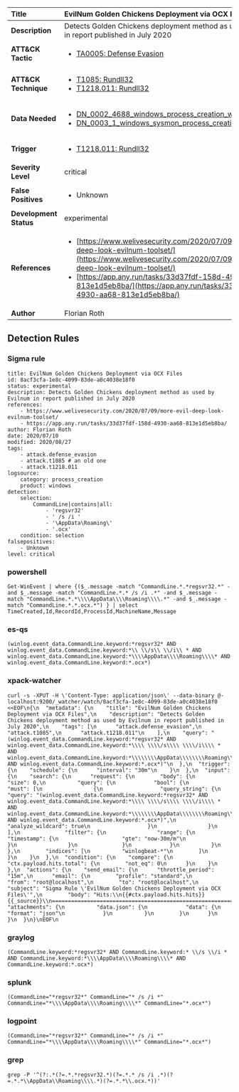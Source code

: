 | Title                    | EvilNum Golden Chickens Deployment via OCX Files       |
|:-------------------------|:------------------|
| **Description**          | Detects Golden Chickens deployment method as used by Evilnum in report published in July 2020 |
| **ATT&amp;CK Tactic**    |  <ul><li>[TA0005: Defense Evasion](https://attack.mitre.org/tactics/TA0005)</li></ul>  |
| **ATT&amp;CK Technique** | <ul><li>[T1085: Rundll32](https://attack.mitre.org/techniques/T1085)</li><li>[T1218.011: Rundll32](https://attack.mitre.org/techniques/T1218/011)</li></ul>  |
| **Data Needed**          | <ul><li>[DN_0002_4688_windows_process_creation_with_commandline](../Data_Needed/DN_0002_4688_windows_process_creation_with_commandline.md)</li><li>[DN_0003_1_windows_sysmon_process_creation](../Data_Needed/DN_0003_1_windows_sysmon_process_creation.md)</li></ul>  |
| **Trigger**              | <ul><li>[T1218.011: Rundll32](../Triggers/T1218.011.md)</li></ul>  |
| **Severity Level**       | critical |
| **False Positives**      | <ul><li>Unknown</li></ul>  |
| **Development Status**   | experimental |
| **References**           | <ul><li>[https://www.welivesecurity.com/2020/07/09/more-evil-deep-look-evilnum-toolset/](https://www.welivesecurity.com/2020/07/09/more-evil-deep-look-evilnum-toolset/)</li><li>[https://app.any.run/tasks/33d37fdf-158d-4930-aa68-813e1d5eb8ba/](https://app.any.run/tasks/33d37fdf-158d-4930-aa68-813e1d5eb8ba/)</li></ul>  |
| **Author**               | Florian Roth |


## Detection Rules

### Sigma rule

```
title: EvilNum Golden Chickens Deployment via OCX Files
id: 8acf3cfa-1e8c-4099-83de-a0c4038e18f0
status: experimental
description: Detects Golden Chickens deployment method as used by Evilnum in report published in July 2020
references:
    - https://www.welivesecurity.com/2020/07/09/more-evil-deep-look-evilnum-toolset/
    - https://app.any.run/tasks/33d37fdf-158d-4930-aa68-813e1d5eb8ba/
author: Florian Roth
date: 2020/07/10
modified: 2020/08/27
tags:
    - attack.defense_evasion
    - attack.t1085 # an old one
    - attack.t1218.011
logsource:
    category: process_creation
    product: windows
detection:
    selection:
        CommandLine|contains|all: 
            - 'regsvr32'
            - ' /s /i '
            - '\AppData\Roaming\'
            - '.ocx'
    condition: selection
falsepositives:
    - Unknown
level: critical

```





### powershell
    
```
Get-WinEvent | where {($_.message -match "CommandLine.*.*regsvr32.*" -and $_.message -match "CommandLine.*.* /s /i .*" -and $_.message -match "CommandLine.*.*\\\\AppData\\\\Roaming\\\\.*" -and $_.message -match "CommandLine.*.*.ocx.*") } | select TimeCreated,Id,RecordId,ProcessId,MachineName,Message
```


### es-qs
    
```
(winlog.event_data.CommandLine.keyword:*regsvr32* AND winlog.event_data.CommandLine.keyword:*\\ \\/s\\ \\/i\\ * AND winlog.event_data.CommandLine.keyword:*\\\\AppData\\\\Roaming\\\\* AND winlog.event_data.CommandLine.keyword:*.ocx*)
```


### xpack-watcher
    
```
curl -s -XPUT -H \'Content-Type: application/json\' --data-binary @- localhost:9200/_watcher/watch/8acf3cfa-1e8c-4099-83de-a0c4038e18f0 <<EOF\n{\n  "metadata": {\n    "title": "EvilNum Golden Chickens Deployment via OCX Files",\n    "description": "Detects Golden Chickens deployment method as used by Evilnum in report published in July 2020",\n    "tags": [\n      "attack.defense_evasion",\n      "attack.t1085",\n      "attack.t1218.011"\n    ],\n    "query": "(winlog.event_data.CommandLine.keyword:*regsvr32* AND winlog.event_data.CommandLine.keyword:*\\\\ \\\\/s\\\\ \\\\/i\\\\ * AND winlog.event_data.CommandLine.keyword:*\\\\\\\\AppData\\\\\\\\Roaming\\\\\\\\* AND winlog.event_data.CommandLine.keyword:*.ocx*)"\n  },\n  "trigger": {\n    "schedule": {\n      "interval": "30m"\n    }\n  },\n  "input": {\n    "search": {\n      "request": {\n        "body": {\n          "size": 0,\n          "query": {\n            "bool": {\n              "must": [\n                {\n                  "query_string": {\n                    "query": "(winlog.event_data.CommandLine.keyword:*regsvr32* AND winlog.event_data.CommandLine.keyword:*\\\\ \\\\/s\\\\ \\\\/i\\\\ * AND winlog.event_data.CommandLine.keyword:*\\\\\\\\AppData\\\\\\\\Roaming\\\\\\\\* AND winlog.event_data.CommandLine.keyword:*.ocx*)",\n                    "analyze_wildcard": true\n                  }\n                }\n              ],\n              "filter": {\n                "range": {\n                  "timestamp": {\n                    "gte": "now-30m/m"\n                  }\n                }\n              }\n            }\n          }\n        },\n        "indices": [\n          "winlogbeat-*"\n        ]\n      }\n    }\n  },\n  "condition": {\n    "compare": {\n      "ctx.payload.hits.total": {\n        "not_eq": 0\n      }\n    }\n  },\n  "actions": {\n    "send_email": {\n      "throttle_period": "15m",\n      "email": {\n        "profile": "standard",\n        "from": "root@localhost",\n        "to": "root@localhost",\n        "subject": "Sigma Rule \'EvilNum Golden Chickens Deployment via OCX Files\'",\n        "body": "Hits:\\n{{#ctx.payload.hits.hits}}{{_source}}\\n================================================================================\\n{{/ctx.payload.hits.hits}}",\n        "attachments": {\n          "data.json": {\n            "data": {\n              "format": "json"\n            }\n          }\n        }\n      }\n    }\n  }\n}\nEOF\n
```


### graylog
    
```
(CommandLine.keyword:*regsvr32* AND CommandLine.keyword:* \\/s \\/i * AND CommandLine.keyword:*\\\\AppData\\\\Roaming\\\\* AND CommandLine.keyword:*.ocx*)
```


### splunk
    
```
(CommandLine="*regsvr32*" CommandLine="* /s /i *" CommandLine="*\\\\AppData\\\\Roaming\\\\*" CommandLine="*.ocx*")
```


### logpoint
    
```
(CommandLine="*regsvr32*" CommandLine="* /s /i *" CommandLine="*\\\\AppData\\\\Roaming\\\\*" CommandLine="*.ocx*")
```


### grep
    
```
grep -P '^(?:.*(?=.*.*regsvr32.*)(?=.*.* /s /i .*)(?=.*.*\\AppData\\Roaming\\\\.*)(?=.*.*\\.ocx.*))'
```



